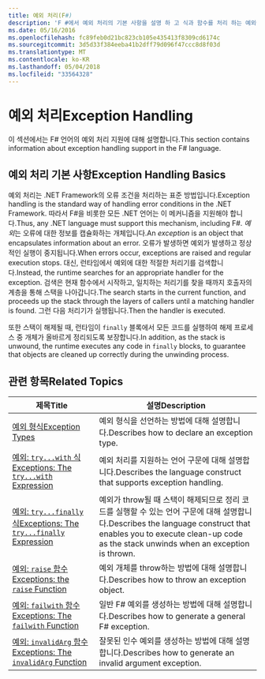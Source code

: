 ```yaml
---
title: 예외 처리(F#)
description: 'F #에서 예외 처리의 기본 사항을 설명 하 고 식과 함수를 처리 하는 예외에 대 한 링크를 찾습니다.'
ms.date: 05/16/2016
ms.openlocfilehash: fc89feb0d21bc823cb105e435413f8309cd6174c
ms.sourcegitcommit: 3d5d33f384eeba41b2dff79d096f47ccc8d8f03d
ms.translationtype: MT
ms.contentlocale: ko-KR
ms.lasthandoff: 05/04/2018
ms.locfileid: "33564328"
---
```

# <a name="exception-handling"></a><span data-ttu-id="8cbd9-103">예외 처리</span><span class="sxs-lookup"><span data-stu-id="8cbd9-103">Exception Handling</span></span>

<span data-ttu-id="8cbd9-104">이 섹션에서는 F# 언어의 예외 처리 지원에 대해 설명합니다.</span><span class="sxs-lookup"><span data-stu-id="8cbd9-104">This section contains information about exception handling support in the F# language.</span></span>


## <a name="exception-handling-basics"></a><span data-ttu-id="8cbd9-105">예외 처리 기본 사항</span><span class="sxs-lookup"><span data-stu-id="8cbd9-105">Exception Handling Basics</span></span>
<span data-ttu-id="8cbd9-106">예외 처리는 .NET Framework의 오류 조건을 처리하는 표준 방법입니다.</span><span class="sxs-lookup"><span data-stu-id="8cbd9-106">Exception handling is the standard way of handling error conditions in the .NET Framework.</span></span> <span data-ttu-id="8cbd9-107">따라서 F#을 비롯한 모든 .NET 언어는 이 메커니즘을 지원해야 합니다.</span><span class="sxs-lookup"><span data-stu-id="8cbd9-107">Thus, any .NET language must support this mechanism, including F#.</span></span> <span data-ttu-id="8cbd9-108">*예외*는 오류에 대한 정보를 캡슐화하는 개체입니다.</span><span class="sxs-lookup"><span data-stu-id="8cbd9-108">An *exception* is an object that encapsulates information about an error.</span></span> <span data-ttu-id="8cbd9-109">오류가 발생하면 예외가 발생하고 정상적인 실행이 중지됩니다.</span><span class="sxs-lookup"><span data-stu-id="8cbd9-109">When errors occur, exceptions are raised and regular execution stops.</span></span> <span data-ttu-id="8cbd9-110">대신, 런타임에서 예외에 대한 적절한 처리기를 검색합니다.</span><span class="sxs-lookup"><span data-stu-id="8cbd9-110">Instead, the runtime searches for an appropriate handler for the exception.</span></span> <span data-ttu-id="8cbd9-111">검색은 현재 함수에서 시작하고, 일치하는 처리기를 찾을 때까지 호출자의 계층을 통해 스택을 나아갑니다.</span><span class="sxs-lookup"><span data-stu-id="8cbd9-111">The search starts in the current function, and proceeds up the stack through the layers of callers until a matching handler is found.</span></span> <span data-ttu-id="8cbd9-112">그런 다음 처리기가 실행됩니다.</span><span class="sxs-lookup"><span data-stu-id="8cbd9-112">Then the handler is executed.</span></span>

<span data-ttu-id="8cbd9-113">또한 스택이 해제될 때, 런타임이 `finally` 블록에서 모든 코드를 실행하여 해제 프로세스 중 개체가 올바르게 정리되도록 보장합니다.</span><span class="sxs-lookup"><span data-stu-id="8cbd9-113">In addition, as the stack is unwound, the runtime executes any code in `finally` blocks, to guarantee that objects are cleaned up correctly during the unwinding process.</span></span>


## <a name="related-topics"></a><span data-ttu-id="8cbd9-114">관련 항목</span><span class="sxs-lookup"><span data-stu-id="8cbd9-114">Related Topics</span></span>

|<span data-ttu-id="8cbd9-115">제목</span><span class="sxs-lookup"><span data-stu-id="8cbd9-115">Title</span></span>|<span data-ttu-id="8cbd9-116">설명</span><span class="sxs-lookup"><span data-stu-id="8cbd9-116">Description</span></span>|
|-----|-----------|
|[<span data-ttu-id="8cbd9-117">예외 형식</span><span class="sxs-lookup"><span data-stu-id="8cbd9-117">Exception Types</span></span>](exception-types.md)|<span data-ttu-id="8cbd9-118">예외 형식을 선언하는 방법에 대해 설명합니다.</span><span class="sxs-lookup"><span data-stu-id="8cbd9-118">Describes how to declare an exception type.</span></span>|
|[<span data-ttu-id="8cbd9-119">예외: `try...with` 식</span><span class="sxs-lookup"><span data-stu-id="8cbd9-119">Exceptions: The `try...with` Expression</span></span>](the-try-with-expression.md)|<span data-ttu-id="8cbd9-120">예외 처리를 지원하는 언어 구문에 대해 설명합니다.</span><span class="sxs-lookup"><span data-stu-id="8cbd9-120">Describes the language construct that supports exception handling.</span></span>|
|[<span data-ttu-id="8cbd9-121">예외: `try...finally` 식</span><span class="sxs-lookup"><span data-stu-id="8cbd9-121">Exceptions: The `try...finally` Expression</span></span>](the-try-finally-expression.md)|<span data-ttu-id="8cbd9-122">예외가 throw될 때 스택이 해제되므로 정리 코드를 실행할 수 있는 언어 구문에 대해 설명합니다.</span><span class="sxs-lookup"><span data-stu-id="8cbd9-122">Describes the language construct that enables you to execute clean-up code as the stack unwinds when an exception is thrown.</span></span>|
|[<span data-ttu-id="8cbd9-123">예외: `raise` 함수</span><span class="sxs-lookup"><span data-stu-id="8cbd9-123">Exceptions: the `raise` Function</span></span>](the-raise-Function.md)|<span data-ttu-id="8cbd9-124">예외 개체를 throw하는 방법에 대해 설명합니다.</span><span class="sxs-lookup"><span data-stu-id="8cbd9-124">Describes how to throw an exception object.</span></span>|
|[<span data-ttu-id="8cbd9-125">예외: `failwith` 함수</span><span class="sxs-lookup"><span data-stu-id="8cbd9-125">Exceptions: The `failwith` Function</span></span>](the-failwith-function.md)|<span data-ttu-id="8cbd9-126">일반 F# 예외를 생성하는 방법에 대해 설명합니다.</span><span class="sxs-lookup"><span data-stu-id="8cbd9-126">Describes how to generate a general F# exception.</span></span>|
|[<span data-ttu-id="8cbd9-127">예외: `invalidArg` 함수</span><span class="sxs-lookup"><span data-stu-id="8cbd9-127">Exceptions: The `invalidArg` Function</span></span>](the-invalidArg-function.md)|<span data-ttu-id="8cbd9-128">잘못된 인수 예외를 생성하는 방법에 대해 설명합니다.</span><span class="sxs-lookup"><span data-stu-id="8cbd9-128">Describes how to generate an invalid argument exception.</span></span>|
